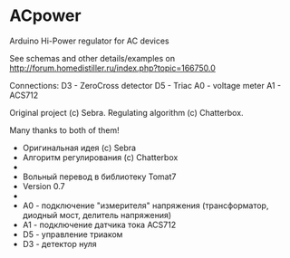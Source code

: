 # ACpower
Arduino Hi-Power regulator for AC devices

See schemas and other details/examples on http://forum.homedistiller.ru/index.php?topic=166750.0

Connections:
D3 - ZeroCross detector
D5 - Triac
A0 - voltage meter
A1 - ACS712

Original project (c) Sebra.
Regulating algorithm (c) Chatterbox.

Many thanks to both of them!


* Оригинальная идея (c) Sebra
* Алгоритм регулирования (c) Chatterbox
* 
* Вольный перевод в библиотеку Tomat7
* Version 0.7
* 
* A0 - подключение "измерителя" напряжения (трансформатор, диодный мост, делитель напряжения)
* A1 - подключение датчика тока ACS712
* D5 - управление триаком
* D3 - детектор нуля

